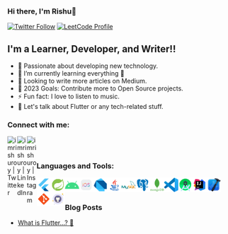 ### Hi there, I'm Rishu👋


[![Twitter Follow](https://img.shields.io/twitter/follow/imrishuroy?color=1DA1F2&logo=twitter&style=for-the-badge)](https://twitter.com/intent/follow?original_referer=https%3A%2F%2Fgithub.com%2Fimrishuroy&screen_name=imrishuroy)
[![LeetCode Profile](https://img.shields.io/static/v1?label=LeetCode%20message=imrishuroy&color=1DA1F2&logo=leetcode&style=for-the-badge&link=https%3A%2F%2Fleetcode.com%2Fimrishuroy)](https://leetcode.com/imrishuroy)




## I'm a Learner, Developer, and Writer!!


- 🔭 Passionate about developing new technology.
- 🌱 I’m currently learning everything 🤣
- 👯 Looking to write more articles on Medium.
- 🥅 2023 Goals: Contribute more to Open Source projects.
- ⚡ Fun fact: I love to listen to music.
- 💬 Let's talk about Flutter or any tech-related stuff.


### Connect with me:


[<img align="left" alt="imrishuroy | Twitter" width="22px" src="https://cdn.jsdelivr.net/npm/simple-icons@v3/icons/twitter.svg" />][twitter]
[<img align="left" alt="imrishuroy | LinkedIn" width="22px" src="https://cdn.jsdelivr.net/npm/simple-icons@v3/icons/linkedin.svg" />][linkedin]
[<img align="left" alt="imrishuroy | Instagram" width="22px" src="https://cdn.jsdelivr.net/npm/simple-icons@v3/icons/instagram.svg" />][instagram]



<br>
<br>

### Languages and Tools:

<img align="left" alt="Flutter" width="32px" src="https://raw.githubusercontent.com/github/explore/80688e429a7d4ef2fca1e82350fe8e3517d3494d/topics/flutter/flutter.png" />
<img align="left" alt="Spring Boot" width="32px" src="https://raw.githubusercontent.com/imrishuroy/Images/main/icons8-spring-boot.png" />
<img align="left" alt="Android" width="32px" src="https://raw.githubusercontent.com/github/explore/80688e429a7d4ef2fca1e82350fe8e3517d3494d/topics/android/android.png" />
<img align="left" alt="iOS" width="32px" src="https://raw.githubusercontent.com/imrishuroy/Images/main/icons8-ios-480.png" />
<img align="left" alt="Dart" width="32px" src="https://raw.githubusercontent.com/github/explore/80688e429a7d4ef2fca1e82350fe8e3517d3494d/topics/dart/dart.png" />
<img align="left" alt="Java" width="32px" src="https://raw.githubusercontent.com/imrishuroy/Images/main/icons8-java-480.png" />
<img align="left" alt="MySQL" width="32px" src="https://raw.githubusercontent.com/imrishuroy/Images/main/icons8-mysql-240.png" />
<img align="left" alt="PostgresSQL" width="32px" src="https://raw.githubusercontent.com/imrishuroy/Images/main/icons8-postgresql-480.png" />
<img align="left" alt="MongoDB" width="32px" src="https://raw.githubusercontent.com/imrishuroy/Images/main/mongodb.png" />
<img align="left" alt="Visual Studio Code" width="32px" src="https://raw.githubusercontent.com/github/explore/80688e429a7d4ef2fca1e82350fe8e3517d3494d/topics/visual-studio-code/visual-studio-code.png" />
<img align="left" alt="Android Studio" width="32px" src="https://raw.githubusercontent.com/imrishuroy/Images/main/icons8-android-studio-480.png" />
<img align="left" alt="Intellij Idea" width="32px" src="https://raw.githubusercontent.com/imrishuroy/Images/main/icons8-intellij-idea-480.png" />
<img align="left" alt="Xcode" width="32px" src="https://raw.githubusercontent.com/imrishuroy/Images/main/png-transparent-xcode-macos-bigsur-icon-thumbnail-removebg-preview.png" />
<img align="left" alt="git" width="32px" src="https://raw.githubusercontent.com/imrishuroy/Images/main/icons8-git-480.png" />
<img align="left" alt="GitHub" width="32px" src="https://raw.githubusercontent.com/imrishuroy/Images/main/icons8-github-200.png" />

<br/>
<br />

<p>

  
</p>

### Blog Posts

- [What is Flutter…? 🤔](https://medium.com/@imrishuroy/what-is-flutter-98fcbbc67e9e)

[twitter]: https://twitter.com/imrishuroy
[instagram]: https://instagram.com/imrishuroy
[linkedin]: https://linkedin.com/in/imrishuroy
